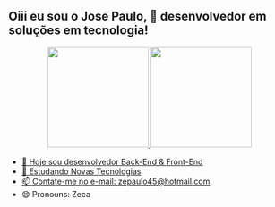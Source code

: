 ## Oiii eu sou o Jose Paulo, 👋 desenvolvedor em soluções em tecnologia!
<div align="center">
  <a href="https://github.com/zepaulo45">
  <img height="180em" src="https://github-readme-stats.vercel.app/api?username=rafaballerini&show_icons=true&theme=dracula&include_all_commits=true&count_private=true"/>
  <img height="180em" src="https://github-readme-stats.vercel.app/api/top-langs/?username=rafaballerini&layout=compact&langs_count=7&theme=dracula"/>
</div>



- 🔭 Hoje sou desenvolvedor Back-End & Front-End
- 🌱 Estudando Novas Tecnologias
- 📫 Contate-me no e-mail: zepaulo45@hotmail.com
- 😄 Pronouns: Zeca

